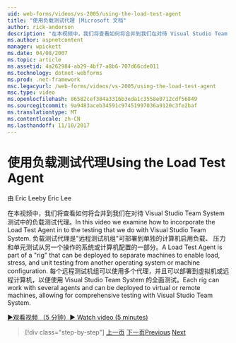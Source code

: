 ```yaml
---
uid: web-forms/videos/vs-2005/using-the-load-test-agent
title: "使用负载测试代理 |Microsoft 文档"
author: rick-anderson
description: "在本视频中，我们将查看如何将合并到我们在对待 Visual Studio Team System 测试中的负载测试代理。 负载测试代理属于..."
ms.author: aspnetcontent
manager: wpickett
ms.date: 04/08/2007
ms.topic: article
ms.assetid: 4a262984-ab29-4bf7-a8b6-707d66cde011
ms.technology: dotnet-webforms
ms.prod: .net-framework
msc.legacyurl: /web-forms/videos/vs-2005/using-the-load-test-agent
msc.type: video
ms.openlocfilehash: 86582cef384a3316b3eda1c3558e0712cdf56849
ms.sourcegitcommit: 9a9483aceb34591c97451997036a9120c3fe2baf
ms.translationtype: MT
ms.contentlocale: zh-CN
ms.lasthandoff: 11/10/2017
---
```

<a name="using-the-load-test-agent"></a><span data-ttu-id="7e767-104">使用负载测试代理</span><span class="sxs-lookup"><span data-stu-id="7e767-104">Using the Load Test Agent</span></span>
====================
<span data-ttu-id="7e767-105">由 Eric Lee</span><span class="sxs-lookup"><span data-stu-id="7e767-105">by Eric Lee</span></span>

<span data-ttu-id="7e767-106">在本视频中，我们将查看如何将合并到我们在对待 Visual Studio Team System 测试中的负载测试代理。</span><span class="sxs-lookup"><span data-stu-id="7e767-106">In this video we examine how to incorporate the Load Test Agent in to the testing that we do with Visual Studio Team System.</span></span> <span data-ttu-id="7e767-107">负载测试代理是"远程测试机组"可部署到单独的计算机启用负载、 压力和单元测试从另一个操作的系统或计算机配置的一部分。</span><span class="sxs-lookup"><span data-stu-id="7e767-107">A Load Test Agent is part of a "rig" that can be deployed to separate machines to enable load, stress, and unit testing from another operating system or machine configuration.</span></span> <span data-ttu-id="7e767-108">每个远程测试机组可以使用多个代理，并且可以部署到虚拟机或远程计算机，以便使用 Visual Studio Team System 的全面测试。</span><span class="sxs-lookup"><span data-stu-id="7e767-108">Each rig can work with several agents and can be deployed to virtual or remote machines, allowing for comprehensive testing with Visual Studio Team System.</span></span>

[<span data-ttu-id="7e767-109">&#9654;观看视频 （5 分钟）</span><span class="sxs-lookup"><span data-stu-id="7e767-109">&#9654; Watch video (5 minutes)</span></span>](https://channel9.msdn.com/Blogs/ASP-NET-Site-Videos/using-the-load-test-agent)

>[!div class="step-by-step"]
<span data-ttu-id="7e767-110">[上一页](the-effects-of-caching.md)
[下一页](the-effects-of-viewstate.md)</span><span class="sxs-lookup"><span data-stu-id="7e767-110">[Previous](the-effects-of-caching.md)
[Next](the-effects-of-viewstate.md)</span></span>
